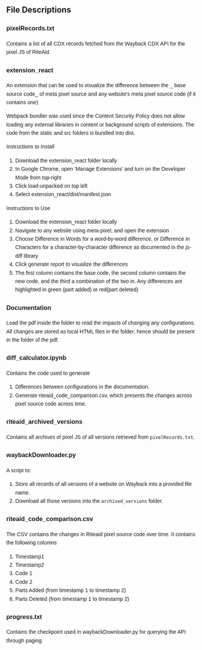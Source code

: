 <h2>File Descriptions</h2>

<div style="font-family: Arial, sans-serif; line-height: 1.6;">
  <h3>pixelRecords.txt</h3>
  <p>Contains a list of all CDX records fetched from the Wayback CDX API for the pixel JS of RiteAid.</p>

  <h3>extension_react</h3>
    <p>An extension that can be used to visualize the difference between the _ base source code_ of meta pixel source and any website's meta pixel source code (if it contains one) </p>
    <p>Webpack bundler was used since the Content Security Policy does not allow loading any external libraries in content or background scripts of extensions. The code from the static and src folders is bundled into dist.</p>
    <p>Instructions to Install 
     <ol>
      <li>Download the extension_react folder locally</li>
      <li>In Google Chrome, open 'Manage Extensions' and turn on the Developer Mode from top-right</li>
      <li>Click load-unpacked on top left</li>
      <li>Select extension_react/dist/manifest.json</li>
    </ol>
    </p>
    <p>Instructions to Use
     <ol>
      <li>Download the extension_react folder locally</li>
      <li>Navigate to any website using meta-pixel, and open the extension</li>
      <li>Choose Difference in Words for a word-by-word difference, or Difference in Characters for a character-by-character difference as documented in the js-diff library</li>
      <li>Click generate report to visualize the differences</li>
      <li>The first column contains the base code, the second column contains the new code, and the third a combination of the two in. Any differences are highlighted in green (part added) or red(part deleted)</li>
    </ol>
     </p>

  <h3>Documentation</h3>
  <p>Load the pdf inside the folder to read the impacts of changing any configurations. All changes are stored as local HTML files in the folder; hence should be present in the folder of the pdf.</p>
  
 <h3>diff_calculator.ipynb</h3>
  <p>Contains the code used to generate
  <ol>
      <li>Differences between configurations in the documentation.</li>
      <li>Generate riteaid_code_comparison.csv, which presents the changes across pixel source code across time.</li>
    </ol>
   </p>
    
  <h3>riteaid_archived_versions</h3>
  <p>Contains all archives of pixel JS of all versions retrieved from <code>pixelRecords.txt</code>.</p>
  
  <h3>waybackDownloader.py</h3>
  <p>A script to:
    <ol>
      <li>Store all records of all versions of a website on Wayback into a provided file name.</li>
      <li>Download all those versions into the <code>archived_versions</code> folder.</li>
    </ol>
  </p>
  
 <h3>riteaid_code_comparison.csv</h3>
  <p>The CSV contains the changes in Riteaid pixel source code over time. It contains the following columns
    <ol>
      <li>Timestamp1</li>
      <li>Timestamp2</li>
      <li>Code 1</li>
      <li>Code 2</li>
      <li>Parts Added (from timestamp 1 to timestamp 2)</li>
      <li>Parts Deleted (from timestamp 1 to timestamp 2)</li>
    </ol>
  </p>

  <h3>progress.txt</h3>
  <p>Contains the checkpoint used in waybackDownloader.py for querying the API through paging.
  </p>

  
</div>

